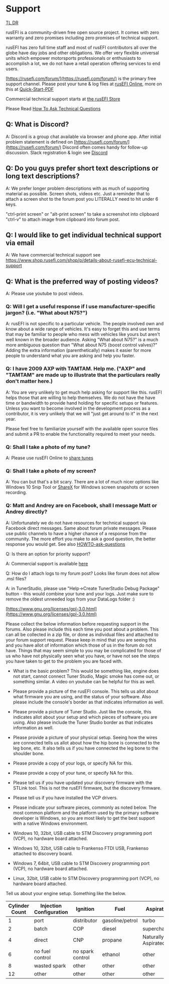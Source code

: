 # Support

[TL,DR](Knowledge-best-practices-and-Channels#q-i-need-help)

rusEFI is a community-driven free open source project. It comes with zero warranty and zero promises including zero promises of technical support.

rusEFI has zero full time staff and most of rusEFI contributors all over the globe have day jobs and other obligations.
We offer very flexible universal units which empower motorsports professionals or enthusiasts to accomplish a lot, we do not have a retail operation offering services to end users.

[https://rusefi.com/forum/](https://rusefi.com/forum/) is the primary free support channel. Please post your tune & log files at [rusEFI Online](Online), more on this at [Quick-Start-PDF](https://github.com/rusefi/rusefi/wiki/rusEFI-Quick-Start-PDF)

Commercial technical support starts at [the rusEFI Store](https://www.shop.rusefi.com/shop/p/details-about-rusefi-ecu-technical-support )

Please Read [How To Ask Technical Questions](https://opensource.com/life/16/10/how-ask-technical-questions)

## Q: What is Discord?

A: Discord is a group chat available via browser and phone app. After initial problem statement is defined on [https://rusefi.com/forum/](https://rusefi.com/forum/) Discord often comes handy for follow-up discussion. Slack registration & login see [Discord](Discord)

## Q: Do you guys prefer short text descriptions or long text descriptions?

A: We prefer longer problem descriptions with as much of supporting material as possible. Screen shots, videos etc.
Just a reminder that to attach a screen shot to the forum post you LITERALLY need to hit under 6 keys.

"ctrl-print screen" or "alt-print screen" to take a screenshot into clipboard
"ctrl-v" to attach image from clipboard into forum post.

## Q: I would like to get individual technical support via email

A: We have commercial technical support see https://www.shop.rusefi.com/shop/p/details-about-rusefi-ecu-technical-support

## Q: What is the preferred way of posting videos?

A: Please use youtube to post videos.

### Q: Will I get a useful response if I use manufacturer-specific jargon? (i.e. "What about N75?")

A: rusEFI is not specific to a particular vehicle.  The people involved own and know about a wide range of vehicles.  It's easy to forget this and use terms that may be familiar to people who mess with vehicles like yours but aren't well known in the broader audience.  Asking "What about N75?" is a much more ambiguous question than "What about N75 (boost control valves)?"  Adding the extra information (parenthetically) makes it easier for more people to understand what you are asking and help you faster.

### Q: I have 2009 AXP with TAMTAM.  Help me.  ("AXP" and "TAMTAM" are made up to illustrate that the particulars really don't matter here.)

A: You are very unlikely to get much help asking for support like this.  rusEFI helps those that are willing to help themselves.  We do not have the have time or bandwidth to provide hand holding for specific setups or features.  Unless you want to become involved in the development process as a contributor, it is very unlikely that we will "just get around to it" in the next year.

Please feel free to familiarize yourself with the available open source files and submit a PR to enable the functionality required to meet your needs.

### Q: Shall I take a photo of my tune?

A: Please use rusEFI Online to [share tunes](HOWTO-upload-tune)

### Q: Shall I take a photo of my screen?

A: You can but that's a bit scary. There are a lot of much nicer options like Windows 10 Snip Tool or [ShareX](https://getsharex.com/) for Windows screen snapshots or screen recording.

### Q: Matt and Andrey are on Facebook, shall I message Matt or Andrey directly?

A: Unfortunately we do not have resources for technical support via Facebook direct messages.
Same about forum private messages. Please use public channels to have a higher chance of a response from the community. The more effort you make to ask a good question, the better response you would get. See also [HOWTO-ask-questions](HOWTO-ask-questions)

Q: Is there an option for priority support?

A: Commercial support is available [here](https://www.ebay.com/itm/334964766467)

Q: How do I attach logs to my forum post? Looks like forum does not allow .msl files?

A: in TunerStudio, please use "Help->Create TunerStudio Debug Package" button - this would combine your tune and your logs.
Just make sure to remove the oldest unneeded logs from your DataLogs folder :)

[https://www.gnu.org/licenses/gpl-3.0.html](https://www.gnu.org/licenses/gpl-3.0.html)

 Please collect the below information before requesting support in the forums. Also please include this each time you post about a problem. This can all be collected in a zip file, or done as individual files and attached to your forum support request. Please keep in mind that you are seeing this and you have allot of information which those of us in the forum do not have. Things that may seem simple to you may be complicated for those of us who have not physically seen what you have, or have not see the steps you have taken to get to the problem you are faced with.

- What is the basic problem? This would be something like, engine does not start, cannot connect Tuner Studio, Magic smoke has come out, or something similar. A video on youtube can be helpful for this as well.

- Please provide a picture of the rusEFI console. This tells us allot about what firmware you are using, and the status of your software. Also please include the console's border as that indicates information as well.

- Please provide a picture of Tuner Studio. Just like the console, this indicates allot about your setup and which pieces of software you are using. Also please include the Tuner Studio border as that indicates information as well.

- Please provide a picture of your physical setup. Seeing how the wires are connected tells us allot about how the hip bone is connected to the leg bone, etc. It also tells us if you have connected the leg bone to the shoulder bone.

- Please provide a copy of your logs, or specify NA for this.

- Please provide a copy of your tune, or specify NA for this.

- Please tell us if you have updated your discovery firmware with the STLink tool. This is not the rusEFI firmware, but the discovery firmware.

- Please tell us if you have installed the VCP drivers.

- Please indicate your software pieces, commonly as noted below. The most common platform and the platform used by the primary software developer is Windows, so you are most likely to get the best support with a native Windows environment.

- Windows 10, 32bit, USB cable to STM Discovery programming port (VCP), no hardware board attached.
- Windows 10, 32bit, USB cable to Frankenso FTDI USB, Frankenso attached to discovery board.
- Windows 7, 64bit, USB cable to STM Discovery programming port (VCP), no hardware board attached.
- Linux, 32bit, USB cable to STM Discovery programming port (VCP), no hardware board attached.

Tell us about your engine setup. Something like the below.

|Cylinder Count|Injection Configuration|Ignition|Fuel|Aspiration|
|-|-|-|-|-|
|1|port|distributor|gasoline/petrol|turbo|
|2|batch|COP|diesel|supercharger|
|4|direct|CNP|propane|Naturally Aspirated|
|6|no fuel control|no spark control|ethanol|other|
|8|wasted spark|other|other|other|
|12|other|other|other|other|
